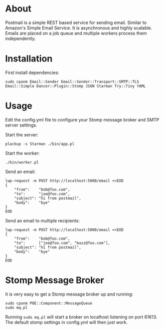 # About

Postmail is a simple REST based service for sending email. 
Similar to Amazon's Simple Email Service.
It is asynchronous and highly scalable.
Emails are placed on a job queue and multiple workers process them
independently.

# Installation

First install dependencies:

    sudo cpanm Email::Sender Email::Sender::Transport::SMTP::TLS Email::Simple Dancer::Plugin::Stomp JSON Starman Try::Tiny YAML

# Usage

Edit the config.yml file to configure your Stomp message broker and SMTP server settings.

Start the server:

    plackup -s Starman ./bin/app.pl

Start the worker:

    ./bin/worker.pl

Send an email:

    lwp-request -m POST http://localhost:5000/email <<EOD
    {
        "from":    "bob@foo.com",
        "to":      "joe@foo.com",
        "subject": "hi from postmail",
        "body":    "bye"
    }
    EOD

Send an email to multiple recipients:

    lwp-request -m POST http://localhost:5000/email <<EOD
    {
        "from":    "bob@foo.com",
        "to":      ["joe@foo.com", "bazz@foo.com"],
        "subject": "hi from postmail",
        "body":    "bye"
    }
    EOD

# Stomp Message Broker

It is very easy to get a Stomp message broker up and running:

    sudo cpanm POE::Component::MessageQueue
    sudo mq.pl

Running `sudo mq.pl` will start a broker on localhost listening on port 61613.
The default stomp settings in config.yml will then just work.

